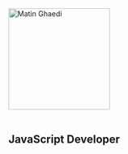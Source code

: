 <img width="200px" src="https://cafe.matinghaedi.ir/brand.png"  alt="Matin Ghaedi"/>
<br/><br/>
<h2>JavaScript Developer</h2>
